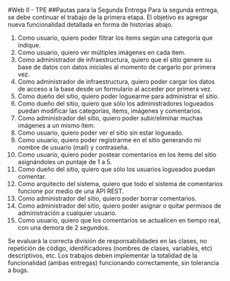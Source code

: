 #Web II - TPE
##Pautas para la Segunda Entrega
Para la segunda entrega, se debe continuar el trabajo de la primera etapa. El objetivo es agregar nueva funcionalidad detallada en forma de historias abajo.


1. Como usuario, quiero poder filtrar los ítems según una categoría que indique.
2. Como usuario, quiero ver múltiples imágenes en cada ítem.
3. Como administrador de infraestructura, quiero que el sitio genere su base de datos con datos iniciales al momento de cargarlo por primera vez. 
4. Como administrador de infraestructura, quiero poder cargar los datos de acceso a la base desde un formulario al acceder por primera vez.
5. Como dueño del sitio, quiero poder loguearme para administrar el sitio. 
6. Como dueño del sitio, quiero que sólo los administradores logueados puedan modificar las categorías, items, imágenes y comentarios.
7. Como administrador del sitio, quiero poder subir/eliminar muchas imágenes a un mismo ítem.
8. Como usuario, quiero poder ver el sitio sin estar logueado.
9. Como usuario, quiero poder registrarme en el sitio generando mi nombre de usuario (mail) y contraseña.
10. Como usuario, quiero poder postear comentarios en los ítems del sitio asignándoles un puntaje de 1 a 5.
11. Como dueño del sitio, quiero que sólo los usuarios logueados puedan comentar.
12. Como arquitecto del sistema, quiero que todo el sistema de comentarios funcione por medio de una API REST. 
13. Como administrador del sitio, quiero poder borrar comentarios.
14. Como administrador del sitio, quiero poder asignar o quitar permisos de administración a cualquier usuario.
15. Como usuario, quiero que los comentarios se actualicen en tiempo real, con una demora de 2 segundos.


Se evaluará la correcta división de responsabilidades en las clases, no repetición de código, identificadores (nombres de clases, variables, etc) descriptivos, etc.
Los trabajos deben implementar la totalidad de la funcionalidad (ambas entregas) funcionando correctamente, sin tolerancia a bugs. 
